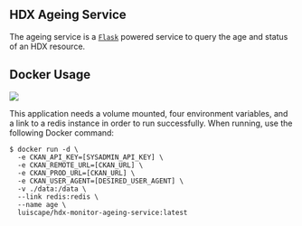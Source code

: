 ## HDX Ageing Service
The ageing service is a [`Flask`](http://flask.pocoo.org) powered service to query the age and status of an HDX resource.

## Docker Usage
[![](https://badge.imagelayers.io/luiscape/hdx-monitor-ageing-service:latest.svg)](https://imagelayers.io/?images=luiscape/hdx-monitor-ageing-service:latest 'Get your own badge on imagelayers.io')

This application needs a volume mounted, four environment variables, and a link to a redis instance in order to run successfully. When running, use the following Docker command:

```shell
$ docker run -d \
  -e CKAN_API_KEY=[SYSADMIN_API_KEY] \
  -e CKAN_REMOTE_URL=[CKAN_URL] \
  -e CKAN_PROD_URL=[CKAN_URL] \
  -e CKAN_USER_AGENT=[DESIRED_USER_AGENT] \
  -v ./data:/data \
  --link redis:redis \
  --name age \
  luiscape/hdx-monitor-ageing-service:latest
```
